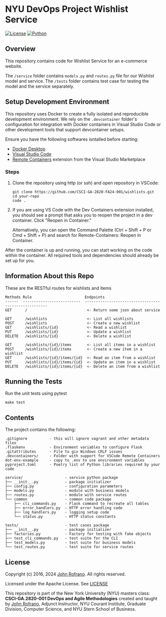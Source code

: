 # NYU DevOps Project Wishlist Service

[![License](https://img.shields.io/badge/License-Apache_2.0-blue.svg)](https://opensource.org/licenses/Apache-2.0)
[![Python](https://img.shields.io/badge/Language-Python-blue.svg)](https://python.org/)


## Overview

This repository contains code for Wishlist Service for an e-commerce website. 

The `/service` folder contains `models.py` and `routes.py` file for our Wishlist model and service. 
The `/tests` folder contains test case for testing the model and the service separately. 

## Setup Development Environment

This repository uses Docker to create a fully isolated and reproducible development environment. We rely on the `.devcontainer` folder's configuration for integration with Docker containers in Visual Studio Code or other development tools that support devcontainer setups.

Ensure you have the following softwares isntalled before starting:
- [Docker Desktop](https://www.docker.com/products/docker-desktop)
- [Visual Studio Code](https://code.visualstudio.com)
- [Remote Containers](https://marketplace.visualstudio.com/items?itemName=ms-vscode-remote.remote-containers) extension from the Visual Studio Marketplace

### Steps
1. Clone the repository using http (or ssh) and open repository in VSCode:
    ```
    git clone https://github.com/CSCI-GA-2820-FA24-001/wishlists.git
    cd your-repo
    code .
    ```
2. If you are using VS Code with the Dev Containers extension installed, you should see a prompt that asks you to reopen the project in a dev container. Click "Reopen in Container."

    Alternatively, you can open the Command Palette (Ctrl + Shift + P or Cmd + Shift + P) and search for Remote-Containers: Reopen in Container.

After the container is up and running, you can start working on the code within the container. All required tools and dependencies should already be set up for you.
## Information About this Repo
These are the RESTful routes for wishlists and items

```
Methods Rule                        Endpoints
------  --------------------------  -----------------------------------------------------
GET      /                           <- Return some json about service

GET      /wishlists                  <- List all wishlists
POST     /wishlists                  <- Create a new wishlist
GET      /wishlists/{id}             <- Read a wishlist
PUT      /wishlists/{id}             <- Update a wishlist
DELETE   /wishlists/{id}             <- Delete a wishlist

GET      /wishlists/{id}/items       <- List all items in a wishlist
POST     /wishlists/{id}/items       <- Create a new item in a wishlist
GET      /wishlists/{id}/items/{id}  <- Read an item from a wishlist
PUT      /wishlists/{id}/items/{id}  <- Update an item in a wishlist
DELETE   /wishlists/{id}/items/{id}  <- Delete an item from a wishlist
```

## Running the Tests
Run the unit tests using pytest

```
make test
```

## Contents

The project contains the following:

```text
.gitignore          - this will ignore vagrant and other metadata files
.flaskenv           - Environment variables to configure Flask
.gitattributes      - File to gix Windows CRLF issues
.devcontainers/     - Folder with support for VSCode Remote Containers
dot-env-example     - copy to .env to use environment variables
pyproject.toml      - Poetry list of Python libraries required by your code

service/                   - service python package
├── __init__.py            - package initializer
├── config.py              - configuration parameters
├── models.py              - module with business models
├── routes.py              - module with service routes
└── common                 - common code package
    ├── cli_commands.py    - Flask command to recreate all tables
    ├── error_handlers.py  - HTTP error handling code
    ├── log_handlers.py    - logging setup code
    └── status.py          - HTTP status constants

tests/                     - test cases package
├── __init__.py            - package initializer
├── factories.py           - Factory for testing with fake objects
├── test_cli_commands.py   - test suite for the CLI
├── test_models.py         - test suite for business models
└── test_routes.py         - test suite for service routes
```

## License

Copyright (c) 2016, 2024 [John Rofrano](https://www.linkedin.com/in/JohnRofrano/). All rights reserved.

Licensed under the Apache License. See [LICENSE](LICENSE)

This repository is part of the New York University (NYU) masters class: **CSCI-GA.2820-001 DevOps and Agile Methodologies** created and taught by [John Rofrano](https://cs.nyu.edu/~rofrano/), Adjunct Instructor, NYU Courant Institute, Graduate Division, Computer Science, and NYU Stern School of Business.
